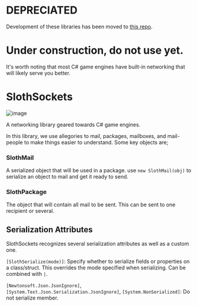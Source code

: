 # DEPRECIATED
Development of these libraries has been moved to [this repo](https://github.com/jamieyello/NoDb).

# Under construction, do not use yet.
It's worth noting that most C# game engines have built-in networking that will likely serve you better.

# SlothSockets

![image](https://github.com/jamieyello/SlothSockets/assets/10054829/1d00c028-d63c-4e5a-8dd3-9b5d958453f0)

A networking library geared towards C# game engines.

In this library, we use allegories to mail, packages, mailboxes, and mail-people to make things easier to understand. Some key objects are;

### SlothMail

A serialized object that will be used in a package. use `new SlothMail(obj)` to serialize an object to mail and get it ready to send.

### SlothPackage

The object that will contain all mail to be sent. This can be sent to one recipient or several.

## Serialization Attributes

SlothSockets recognizes several serialization attributes as well as a custom one.

`[SlothSerialize(mode)]`: Specify whether to serialize fields or properties on a class/struct. This overrides the mode specified when serializing. Can be combined with `|`.

`[Newtonsoft.Json.JsonIgnore]`, `[System.Text.Json.Serialization.JsonIgnore]`, `[System.NonSerialized]`: Do not serialize member.
